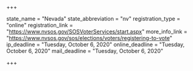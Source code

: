 +++

state_name = "Nevada"
state_abbreviation = "nv"
registration_type = "online"
registration_link = "https://www.nvsos.gov/SOSVoterServices/start.aspx"
more_info_link = "https://www.nvsos.gov/sos/elections/voters/registering-to-vote"
ip_deadline = "Tuesday, October 6, 2020"
online_deadline = "Tuesday, October 6, 2020"
mail_deadline = "Tuesday, October 6, 2020"

+++
